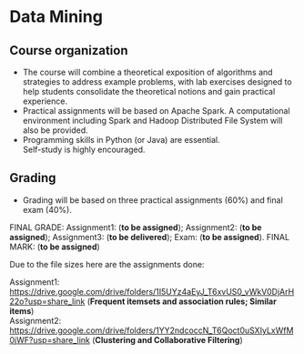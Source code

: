 # Data Mining

## Course organization
- The course will combine a theoretical exposition of algorithms and strategies to address example problems, with lab exercises designed to help students consolidate the theoretical notions and gain practical experience.  
- Practical assignments will be based on Apache Spark. A computational environment including Spark and Hadoop Distributed File System will also be provided.  
- Programming skills in Python (or Java) are essential.  
Self-study is highly encouraged.  

## Grading 
- Grading will be based on three practical assignments (60%) and final exam (40%). 

FINAL GRADE: Assignment1: (**to be assigned**); Assignment2: (**to be assigned**); Assignment3: (**to be delivered**); Exam: (**to be assigned**). FINAL MARK: (**to be assigned**)

Due to the file sizes here are the assignments done:

Assignment1: https://drive.google.com/drive/folders/1I5UYz4aEyJ_T6xvUS0_vWkV0DjArH22o?usp=share_link (**Frequent itemsets and association rules; Similar items**)  
Assignment2: https://drive.google.com/drive/folders/1YY2ndcoccN_T6Qoct0uSXIyLxWfM0jWF?usp=share_link (**Clustering and Collaborative Filtering**)  
